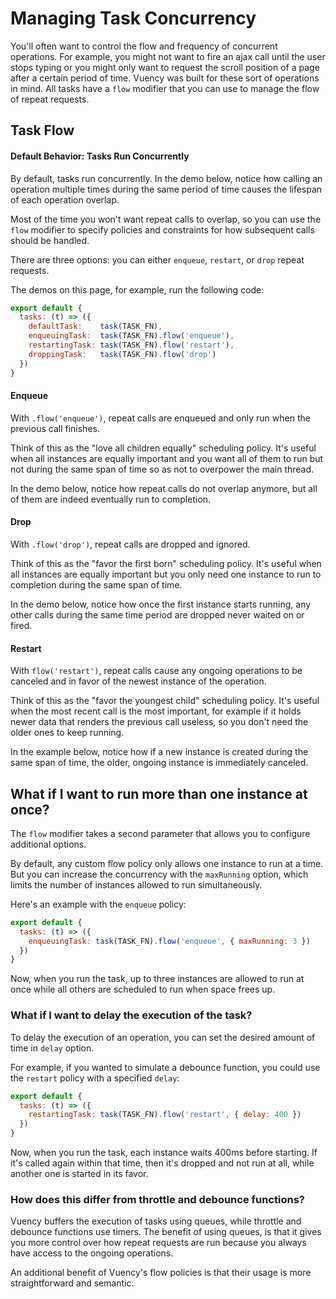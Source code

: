 <script>
import ConcurrencyTimeline from '~components/tasks/ConcurrencyTimeline.vue'

export default {
  components: {
    ConcurrencyTimeline
  }
}
</script>

# Managing Task Concurrency

You'll often want to control the flow and frequency of concurrent operations. For example, you might not want to fire an ajax call until the user stops typing or you might only want to request the scroll position of a page after a certain period of time. Vuency was built for these sort of operations in mind. All tasks have a `flow` modifier that you can use to manage the flow of repeat requests.


## Task Flow

#### Default Behavior: Tasks Run Concurrently

By default, tasks run concurrently. In the demo below, notice how calling an operation multiple times during the same period of time causes the lifespan of each operation overlap.

<div class="showcase">
  <ConcurrencyTimeline flow="default" />
</div>


 Most of the time you won't want repeat calls to overlap, so you can use the `flow` modifier to specify policies and constraints for how subsequent calls should be handled.

There are three options: you can either `enqueue`, `restart`, or `drop` repeat requests.

The demos on this page, for example, run the following code:

```javascript
export default {
  tasks: (t) => ({
    defaultTask:    task(TASK_FN),
    enqueuingTask:  task(TASK_FN).flow('enqueue'),
    restartingTask: task(TASK_FN).flow('restart'),
    droppingTask:   task(TASK_FN).flow('drop')
  })
}
```
#### Enqueue

With `.flow('enqueue')`, repeat calls are enqueued and only run when the previous call finishes.

Think of this as the "love all children equally" scheduling policy. It's useful when all instances are equally important and you want all of them to run but not during the same span of time so as not to overpower the main thread.

In the demo below, notice how repeat calls do not overlap anymore, but all of them are indeed eventually run to completion.

<div class="showcase">
  <ConcurrencyTimeline flow="enqueue" />
</div>

#### Drop

With `.flow('drop')`, repeat calls are dropped and ignored.

Think of this as the "favor the first born" scheduling policy. It's useful when all instances are equally important but you only need one instance to run to completion during the same span of time.

In the demo below, notice how once the first instance starts running, any other calls during the same time period are dropped never waited on or fired.

<div class="showcase">
  <ConcurrencyTimeline flow="drop" />
</div>


#### Restart

With `flow('restart')`, repeat calls cause any ongoing operations to be canceled and in favor of the newest instance of the operation.

Think of this as the "favor the youngest child" scheduling policy. It's useful when the most recent call is the most important, for example if it holds newer data that renders the previous call useless, so you don't need the older ones to keep running.

In the example below, notice how if a new instance is created during the same span of time, the older, ongoing instance is immediately canceled.

<div>
  <ConcurrencyTimeline flow="restart" />
</div>

## What if I want to run more than one instance at once?

The `flow` modifier takes a second parameter that allows you to configure additional options.

By default, any custom flow policy only allows one instance to run at a time. But you can increase the concurrency with the `maxRunning` option, which limits the number of instances allowed to run simultaneously.

Here's an example with the `enqueue` policy:

```javascript
export default {
  tasks: (t) => ({
    enqueuingTask: task(TASK_FN).flow('enqueue', { maxRunning: 3 })
  })
}
```

Now, when you run the task, up to three instances are allowed to run at once while all others are scheduled to run when space frees up.


<div class="showcase">
  <ConcurrencyTimeline flow="enqueue" :maxRunning=3 />
</div>

### What if I want to delay the execution of the task?

To delay the execution of an operation, you can set the desired amount of time in `delay` option.

For example, if you wanted to simulate a debounce function, you could use the `restart` policy with a specified `delay`:

```javascript
export default {
  tasks: (t) => ({
    restartingTask: task(TASK_FN).flow('restart', { delay: 400 })
  })
}
```

Now, when you run the task, each instance waits 400ms before starting. If it's called again within that time, then it's dropped and not run at all, while another one is started in its favor.


<div class="showcase">
  <ConcurrencyTimeline flow="restart" :delay=1000 />
</div>

### How does this differ from throttle and debounce functions?

Vuency buffers the execution of tasks using queues, while throttle and debounce functions use timers. The benefit of using queues, is that it gives you more control over how repeat requests are run because you always have access to the ongoing operations.

An additional benefit of Vuency's flow policies is that their usage is more straightforward and semantic.
